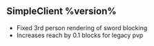 ## SimpleClient %version%
- Fixed 3rd person rendering of sword blocking
- Increases reach by 0.1 blocks for legacy pvp